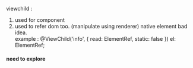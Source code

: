 viewchild : 

1. used for component  
2.  used to refer dom too. (manipulate using renderer) native element bad idea.  
    example : @ViewChild('info', { read: ElementRef, static: false }) el: ElementRef;


#### need to explore
